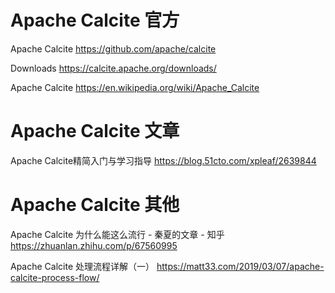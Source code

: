 
# Apache Calcite 官方

Apache Calcite https://github.com/apache/calcite

Downloads https://calcite.apache.org/downloads/ 

Apache Calcite https://en.wikipedia.org/wiki/Apache_Calcite

# Apache Calcite 文章

Apache Calcite精简入门与学习指导 https://blog.51cto.com/xpleaf/2639844

# Apache Calcite 其他

Apache Calcite 为什么能这么流行 - 秦夏的文章 - 知乎 https://zhuanlan.zhihu.com/p/67560995

Apache Calcite 处理流程详解（一） https://matt33.com/2019/03/07/apache-calcite-process-flow/
